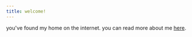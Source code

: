 ```yaml
---
title: welcome!
---
```


you've found my home on the internet. you can read more about me [here](/about.html).
